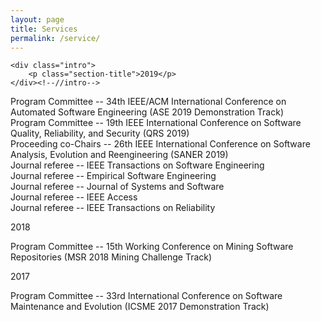 ```yaml
---
layout: page
title: Services
permalink: /service/
---
```


<section class="section projects-section">

    <div class="intro">
        <p class="section-title">2019</p>
    </div><!--//intro-->

   <div class="item">
       Program Committee -- 34th IEEE/ACM International Conference on Automated Software Engineering (ASE 2019 Demonstration Track)
   </div>
   <div class="item">
      Program Committee -- 19th IEEE International Conference on Software Quality, Reliability, and Security (QRS 2019)
   </div>
   <div class="item">
      Proceeding co-Chairs -- 26th IEEE International Conference on Software Analysis, Evolution and Reengineering  (SANER 2019)
   </div>
   <div class="item">
      Journal referee -- IEEE Transactions on Software Engineering
   </div>
   <div class="item">
      Journal referee -- Empirical Software Engineering
   </div>
   <div class="item">
      Journal referee -- Journal of Systems and Software
   </div>
   <div class="item">
      Journal referee -- IEEE Access
   </div>
   <div class="item">
      Journal referee -- IEEE Transactions on Reliability
   </div>
   
   <div class="intro">
      <p class="section-title">2018</p>
   </div><!--//intro-->
   <div class="item">
      Program Committee -- 15th Working Conference on Mining Software Repositories  (MSR 2018 Mining Challenge Track)
   </div>

   <div class="intro">
      <p class="section-title">2017</p>
   </div><!--//intro-->
   <div class="item">
      Program Committee -- 33rd International Conference on Software Maintenance and Evolution (ICSME 2017 Demonstration Track)
   </div>


   
</section><!--//section-->

